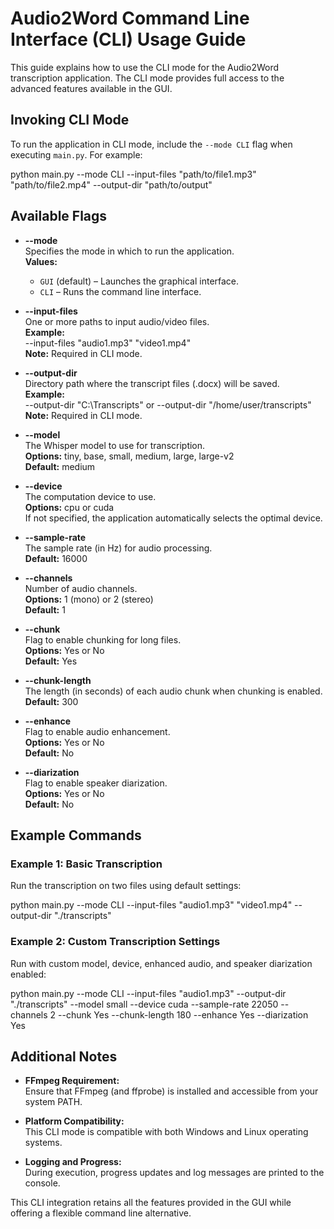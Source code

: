 # Audio2Word Command Line Interface (CLI) Usage Guide

This guide explains how to use the CLI mode for the Audio2Word transcription application. The CLI mode provides full access to the advanced features available in the GUI.

## Invoking CLI Mode

To run the application in CLI mode, include the `--mode CLI` flag when executing `main.py`. For example:

  python main.py --mode CLI --input-files "path/to/file1.mp3" "path/to/file2.mp4" --output-dir "path/to/output"

## Available Flags

- **--mode**  
  Specifies the mode in which to run the application.  
  **Values:**  
    - `GUI` (default) – Launches the graphical interface.  
    - `CLI` – Runs the command line interface.

- **--input-files**  
  One or more paths to input audio/video files.  
  **Example:**  
    --input-files "audio1.mp3" "video1.mp4"  
  **Note:** Required in CLI mode.

- **--output-dir**  
  Directory path where the transcript files (.docx) will be saved.  
  **Example:**  
    --output-dir "C:\Transcripts" or --output-dir "/home/user/transcripts"  
  **Note:** Required in CLI mode.

- **--model**  
  The Whisper model to use for transcription.  
  **Options:** tiny, base, small, medium, large, large-v2  
  **Default:** medium

- **--device**  
  The computation device to use.  
  **Options:** cpu or cuda  
  If not specified, the application automatically selects the optimal device.

- **--sample-rate**  
  The sample rate (in Hz) for audio processing.  
  **Default:** 16000

- **--channels**  
  Number of audio channels.  
  **Options:** 1 (mono) or 2 (stereo)  
  **Default:** 1

- **--chunk**  
  Flag to enable chunking for long files.  
  **Options:** Yes or No  
  **Default:** Yes

- **--chunk-length**  
  The length (in seconds) of each audio chunk when chunking is enabled.  
  **Default:** 300

- **--enhance**  
  Flag to enable audio enhancement.  
  **Options:** Yes or No  
  **Default:** No

- **--diarization**  
  Flag to enable speaker diarization.  
  **Options:** Yes or No  
  **Default:** No

## Example Commands

### Example 1: Basic Transcription
Run the transcription on two files using default settings:
  
  python main.py --mode CLI --input-files "audio1.mp3" "video1.mp4" --output-dir "./transcripts"

### Example 2: Custom Transcription Settings
Run with custom model, device, enhanced audio, and speaker diarization enabled:
  
  python main.py --mode CLI --input-files "audio1.mp3" --output-dir "./transcripts" --model small --device cuda --sample-rate 22050 --channels 2 --chunk Yes --chunk-length 180 --enhance Yes --diarization Yes

## Additional Notes

- **FFmpeg Requirement:**  
  Ensure that FFmpeg (and ffprobe) is installed and accessible from your system PATH.

- **Platform Compatibility:**  
  This CLI mode is compatible with both Windows and Linux operating systems.

- **Logging and Progress:**  
  During execution, progress updates and log messages are printed to the console.

This CLI integration retains all the features provided in the GUI while offering a flexible command line alternative.
